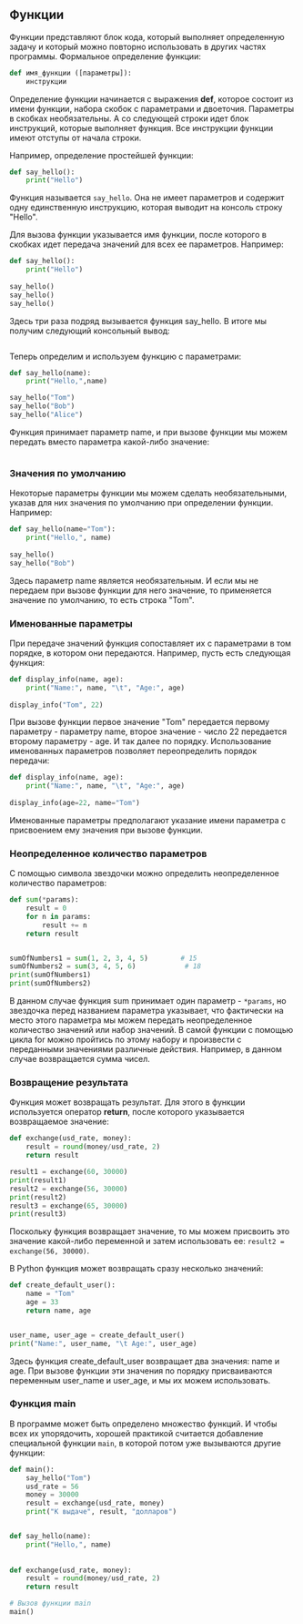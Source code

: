 ## Функции

Функции представляют блок кода, который выполняет определенную задачу и который можно повторно использовать в других частях программы. Формальное определение функции:

```py
def имя_функции ([параметры]):
    инструкции
```

Определение функции начинается с выражения **def**, которое состоит из имени функции, набора скобок с параметрами и двоеточия. 
Параметры в скобках необязательны. А со следующей строки идет блок инструкций, которые выполняет функция. Все инструкции функции имеют отступы от начала строки.

Например, определение простейшей функции:

```py
def say_hello():
    print("Hello")
```

Функция называется `say_hello`.  Она не имеет параметров и содержит одну единственную инструкцию, 
которая выводит на консоль строку "Hello".

Для вызова функции указывается имя функции, после которого в скобках идет передача значений для всех ее параметров. Например:

```py
def say_hello():
    print("Hello")
    
say_hello()
say_hello()
say_hello()
```

Здесь три раза подряд вызывается функция say_hello. В итоге мы получим следующий консольный вывод:

```

```

Теперь определим и используем функцию с параметрами:

```py
def say_hello(name):
    print("Hello,",name)

say_hello("Tom")
say_hello("Bob")
say_hello("Alice")
```

Функция принимает параметр name, и при вызове функции мы можем передать вместо параметра какой-либо значение:

```

```

### Значения по умолчанию

Некоторые параметры функции мы можем сделать необязательными, указав для них значения по умолчанию при определении функции. Например:

```py
def say_hello(name="Tom"):
    print("Hello,", name)
    
say_hello()
say_hello("Bob")
```

Здесь параметр name является необязательным. И если мы не передаем при вызове функции для него значение, то применяется значение по умолчанию, то есть 
строка "Tom".

### Именованные параметры

При передаче значений функция сопоставляет их с параметрами в том порядке, в котором они передаются. Например, пусть есть следующая функция:

```py
def display_info(name, age):
    print("Name:", name, "\t", "Age:", age)
    
display_info("Tom", 22)
```

При вызове функции первое значение "Tom" передается первому параметру - параметру name, второе значение - число 22 передается второму параметру - age. И так далее по порядку. 
Использование именованных параметров позволяет переопределить порядок передачи:

```py
def display_info(name, age):
    print("Name:", name, "\t", "Age:", age)
    
display_info(age=22, name="Tom")
```

Именованные параметры предполагают указание имени параметра с присвоением ему значения при вызове функции.

### Неопределенное количество параметров

С помощью символа звездочки можно определить неопределенное количество параметров:

```py
def sum(*params):
    result = 0
    for n in params:
        result += n
    return result


sumOfNumbers1 = sum(1, 2, 3, 4, 5)        # 15
sumOfNumbers2 = sum(3, 4, 5, 6)            # 18
print(sumOfNumbers1)
print(sumOfNumbers2)
```

В данном случае функция sum принимает один параметр - `*params`, но звездочка перед названием параметра указывает, что фактически на место этого 
параметра мы можем передать неопределенное количество значений или набор значений. В самой функции с помощью цикла for можно пройтись по этому набору и произвести с переданными 
значениями различные действия. Например, в данном случае возвращается сумма чисел.

### Возвращение результата

Функция может возвращать результат. Для этого в функции используется оператор **return**, после которого указывается возвращаемое значение:

```py
def exchange(usd_rate, money):
    result = round(money/usd_rate, 2)
    return result

result1 = exchange(60, 30000)
print(result1)
result2 = exchange(56, 30000)
print(result2)
result3 = exchange(65, 30000)
print(result3)
```

Поскольку функция возвращает значение, то мы можем присвоить это значение какой-либо переменной и затем использовать ее: `result2 = exchange(56, 30000)`.

В Python функция может возвращать сразу несколько значений:

```py
def create_default_user():
    name = "Tom"
    age = 33
    return name, age


user_name, user_age = create_default_user()
print("Name:", user_name, "\t Age:", user_age)
```

Здесь функция create_default_user возвращает два значения: name и age. При вызове функции эти значения по порядку присваиваются переменным 
user_name и user_age, и мы их можем использовать.

### Функция main

В программе может быть определено множество функций. И чтобы всех их упорядочить, хорошей практикой считается добавление специальной функции 
`main`, в которой потом уже вызываются другие функции:

```py
def main():
    say_hello("Tom")
    usd_rate = 56
    money = 30000
    result = exchange(usd_rate, money)
    print("К выдаче", result, "долларов")


def say_hello(name):
    print("Hello,", name)
    
    
def exchange(usd_rate, money):
    result = round(money/usd_rate, 2)
    return result

# Вызов функции main
main()
```

